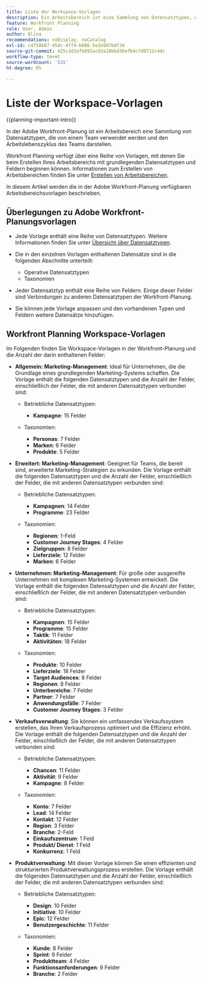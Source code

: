 ```yaml
---
title: Liste der Workspace-Vorlagen
description: Ein Arbeitsbereich ist eine Sammlung von Datensatztypen, die von einem Team verwendet werden und den Arbeitslebenszyklus des Teams darstellen. Adobe Workfront Planning verfügt über eine Reihe von Vorlagen, mit denen Sie beim Erstellen Ihres Arbeitsbereichs mit grundlegenden Datensatztypen und Feldern beginnen können.
feature: Workfront Planning
role: User, Admin
author: Alina
recommendations: noDisplay, noCatalog
exl-id: c4758b87-45dc-4ffd-b086-5e2e907bdf34
source-git-commit: 425c3d3afb892ac83a10bbd36efb4c7d9712c4dc
workflow-type: tm+mt
source-wordcount: '531'
ht-degree: 0%

---
```



# Liste der Workspace-Vorlagen

{{planning-important-intro}}

In der Adobe Workfront-Planung ist ein Arbeitsbereich eine Sammlung von Datensatztypen, die von einem Team verwendet werden und den Arbeitslebenszyklus des Teams darstellen.

Workfront Planning verfügt über eine Reihe von Vorlagen, mit denen Sie beim Erstellen Ihres Arbeitsbereichs mit grundlegenden Datensatztypen und Feldern beginnen können. Informationen zum Erstellen von Arbeitsbereichen finden Sie unter [Erstellen von Arbeitsbereichen](/help/quicksilver/planning/architecture/create-workspaces.md).

In diesem Artikel werden die in der Adobe Workfront-Planung verfügbaren Arbeitsbereichsvorlagen beschrieben.

## Überlegungen zu Adobe Workfront-Planungsvorlagen

* Jede Vorlage enthält eine Reihe von Datensatztypen. Weitere Informationen finden Sie unter [Übersicht über Datensatztypen](/help/quicksilver/planning/architecture/overview-of-record-types.md).
* Die in den einzelnen Vorlagen enthaltenen Datensätze sind in die folgenden Abschnitte unterteilt:

   * Operative Datensatztypen
   * Taxonomien
* Jeder Datensatztyp enthält eine Reihe von Feldern. Einige dieser Felder sind Verbindungen zu anderen Datensatztypen der Workfront-Planung.
* Sie können jede Vorlage anpassen und den vorhandenen Typen und Feldern weitere Datensätze hinzufügen.

<!-- I modeled this article by the "List of available Blueprints" and that articles does not have an Access area

## Access requirements

You must have the following: 

<table style="table-layout:auto">
 <col>
 </col>
 <col>
 </col>
 <tbody>
  <tr>
   <td role="rowheader"><p>Adobe Workfront plan*</p></td>
   <td>
<p>Any</p>
<!--the above is only for closed beta; when going to GA - activate the following plans:    
<p>Current plan: Prime and Ultimate</p>
<p>Legacy plan: Enterprise</p>->
   </td>
  </tr>
  <tr>
   <td role="rowheader"><p>Adobe Workfront license*</p></td>
   <td>
   <p>Any</p> 
  <p>For more information, see <a href="../../administration-and-setup/add-users/access-levels-and-object-permissions/wf-licenses.md" class="MCXref xref">Adobe Workfront licenses overview</a>.</p> </td>
  </tr>
  <tr>
   <td role="rowheader"><p>Product</p></td>
   <td>
   <p> Adobe Workfront</p> </td>
  </tr>
  <tr>
   <td role="rowheader">Access level*</td>
   <td> <p>Any</p>  
</td>
  </tr>
<tr>
   <td role="rowheader">Layout template</td>
   <td> <p>Your system administrator must add the Planning area in your layout template. </p>  
</td>
  </tr>
 </tbody>
</table>

>[!NOTE]
>
>*If you don't have access, ask your Workfront administrator if they set additional restrictions in your access level. For information on how a Workfront administrator can change your access level, see [Create or modify custom access levels](/help/quicksilver/administration-and-setup/add-users/configure-and-grant-access/create-modify-access-levels.md).

-->

## Workfront Planning Workspace-Vorlagen

Im Folgenden finden Sie Workspace-Vorlagen in der Workfront-Planung und die Anzahl der darin enthaltenen Felder:

* **Allgemein: Marketing-Management**: Ideal für Unternehmen, die die Grundlage eines grundlegenden Marketing-Systems schaffen. Die Vorlage enthält die folgenden Datensatztypen und die Anzahl der Felder, einschließlich der Felder, die mit anderen Datensatztypen verbunden sind:

   * Betriebliche Datensatztypen:

      * **Kampagne**: 15 Felder
   * Taxonomien:

      * **Personas**: 7 Felder
      * **Marken**: 6 Felder
      * **Produkte**: 5 Felder

* **Erweitert: Marketing-Management**: Geeignet für Teams, die bereit sind, erweiterte Marketing-Strategien zu erkunden. Die Vorlage enthält die folgenden Datensatztypen und die Anzahl der Felder, einschließlich der Felder, die mit anderen Datensatztypen verbunden sind:

   * Betriebliche Datensatztypen:

      * **Kampagnen**: 14 Felder
      * **Programme**: 23 Felder

   * Taxonomien:
      * **Regionen**: 1-Feld
      * **Customer Journey Stages**: 4 Felder
      * **Zielgruppen**: 8 Felder
      * **Lieferziele**: 12 Felder
      * **Marken**: 6 Felder

* **Unternehmen: Marketing-Management**: Für große oder ausgereifte Unternehmen mit komplexen Marketing-Systemen entwickelt. Die Vorlage enthält die folgenden Datensatztypen und die Anzahl der Felder, einschließlich der Felder, die mit anderen Datensatztypen verbunden sind:

   * Betriebliche Datensatztypen:

      * **Kampagnen**: 15 Felder
      * **Programme**: 15 Felder
      * **Taktik**: 11 Felder
      * **Aktivitäten**: 18 Felder

   * Taxonomien:

      * **Produkte**: 10 Felder
      * **Lieferziele**: 18 Felder
      * **Target Audiences**: 8 Felder
      * **Regionen**: 8 Felder
      * **Unterbereiche**: 7 Felder
      * **Partner**: 7 Felder
      * **Anwendungsfälle**: 7 Felder
      * **Customer Journey Stages**: 3 Felder

* **Verkaufsverwaltung**: Sie können ein umfassendes Verkaufssystem erstellen, das Ihren Verkaufsprozess optimiert und die Effizienz erhöht. Die Vorlage enthält die folgenden Datensatztypen und die Anzahl der Felder, einschließlich der Felder, die mit anderen Datensatztypen verbunden sind:

   * Betriebliche Datensatztypen:

      * **Chancen**: 11 Felder
      * **Aktivität**: 9 Felder
      * **Kampagne**: 8 Felder
   * Taxonomien:
      * **Konto**: 7 Felder
      * **Lead**: 14 Felder
      * **Kontakt**: 12 Felder
      * **Region**: 3 Felder
      * **Branche**: 2-Feld
      * **Einkaufszentrum**: 1 Feld
      * **Produkt/ Dienst**: 1 Feld
      * **Konkurrenz**: 1 Feld

* **Produktverwaltung**: Mit dieser Vorlage können Sie einen effizienten und strukturierten Produktverwaltungsprozess erstellen. Die Vorlage enthält die folgenden Datensatztypen und die Anzahl der Felder, einschließlich der Felder, die mit anderen Datensatztypen verbunden sind:

   * Betriebliche Datensatztypen:

      * **Design**: 10 Felder
      * **Initiative**: 10 Felder
      * **Epic**: 12 Felder
      * **Benutzergeschichte**: 11 Felder

   * Taxonomien:

      * **Kunde**: 8 Felder
      * **Sprint**: 9 Felder
      * **Produktteam**: 4 Felder
      * **Funktionsanforderungen**: 9 Felder
      * **Branche**: 2 Felder
